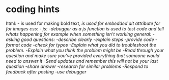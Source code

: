 # coding hints

html:
    -<strong></strong> is used for making bold text, <em> is used for embedded
    alt attribute for for images
css:
    -
js:
    -debugger as a js function is used to test code and tell whats happening for example when something isn't working
general:
    -asking good questions:
        -describe clearly
        -explain steps
        -provide code
        -format code
        -check for typos
        -Explain what you did to troubleshoot the problem.
        -Explain what you think the problem might be
        -Read through your question and make sure you’ve provided everything that someone would need to answer it
        -Send updates and remember this will not be your last question
        -share answer
        -research for similar problems
        -Respond to feedback after posting
    -use debugger        
